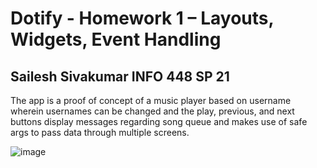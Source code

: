 # Dotify - Homework 1 – Layouts, Widgets, Event Handling

## Sailesh Sivakumar INFO 448 SP 21

The app is a proof of concept of a music player based on username wherein usernames can be changed and the play, previous, and next buttons display messages regarding song queue and makes use of safe args to pass data through multiple screens.

![image](https://user-images.githubusercontent.com/32437884/116798737-a76b0080-aaa7-11eb-91db-1739dc023b03.png)


